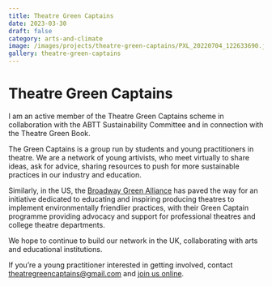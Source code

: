 ```yaml
---
title: Theatre Green Captains
date: 2023-03-30
draft: false
category: arts-and-climate
image: /images/projects/theatre-green-captains/PXL_20220704_122633690.jpg
gallery: theatre-green-captains
---
```

# Theatre Green Captains

I am an active member of the Theatre Green Captains scheme in collaboration with the ABTT Sustainability Committee and in connection with the Theatre Green Book. 

The Green Captains is a group run by students and young practitioners in theatre. We are a network of young artivists, who meet virtually to share ideas, ask for advice, sharing resources to push for more sustainable practices in our industry and education. 

Similarly, in the US, the [Broadway Green Alliance](https://eur02.safelinks.protection.outlook.com/?url=https%3A%2F%2Fwww.broadwaygreen.com%2Fabout-us&data=05%7C01%7C2001053%40bruford.ac.uk%7C5c46603ee7f040a127bc08db1a2ab131%7C571e9021d3ff41bd81aa4c24c816f7d5%7C0%7C0%7C638132542885219354%7CUnknown%7CTWFpbGZsb3d8eyJWIjoiMC4wLjAwMDAiLCJQIjoiV2luMzIiLCJBTiI6Ik1haWwiLCJXVCI6Mn0%3D%7C3000%7C%7C%7C&sdata=dCuk3JGNzvegsy0qRSUo%2BI02dZ9RhZ5G8ZRdlGtW5Zc%3D&reserved=0) has paved the way for an initiative dedicated to educating and inspiring producing theatres to implement environmentally friendlier practices, with their Green Captain programme providing advocacy and support for professional theatres and college theatre departments.

We hope to continue to build our network in the UK, collaborating with arts and educational institutions. 

If you’re a young practitioner interested in getting involved, contact [theatregreencaptains@gmail.com](mailto:theatregreencaptains@gmail.com) and [join us online](https://www.facebook.com/groups/935800197393092/).